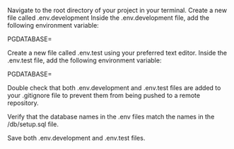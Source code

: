 Navigate to the root directory of your project in your terminal.
Create a new file called .env.development 
Inside the .env.development file, add the following environment variable:

PGDATABASE=<your development database name>

Create a new file called .env.test using your preferred text editor.
Inside the .env.test file, add the following environment variable:

PGDATABASE=<your test database name>

Double check that both .env.development and .env.test files are added to your .gitignore file to prevent them from being pushed to a remote repository.

Verify that the database names in the .env files match the names in the /db/setup.sql file.

Save both .env.development and .env.test files.

